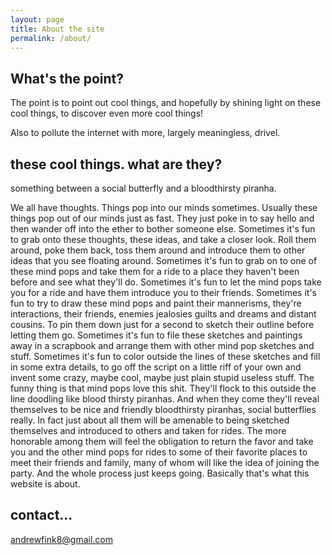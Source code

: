 ```yaml
---
layout: page
title: About the site
permalink: /about/
---
```



## What's the point?

The point is to point out cool things, and hopefully by shining light on these cool things, to discover even more cool things!  

Also to pollute the internet with more, largely meaningless, drivel.

## these cool things. what are they?
something between a social butterfly and a bloodthirsty piranha.

We all have thoughts.  Things pop into our minds sometimes.  Usually
these things pop out of our minds just as fast.  They just poke in to say hello
and then wander off into the ether to bother someone else.  Sometimes it's fun to
grab onto these thoughts, these ideas, and take a closer look.  Roll them around,
poke them back, toss them around and introduce them to other ideas that you see floating around.
Sometimes it's fun to grab on to one of these mind pops and take them for a ride to
a place they haven't been before and see what they'll do.  Sometimes it's fun to let the
mind pops take you for a ride and have them introduce you to their friends.  Sometimes it's fun
to try to draw these mind pops and paint their mannerisms, they're interactions, their friends, enemies
jealosies guilts and dreams and distant cousins.  To pin them down just for a second to sketch their outline
before letting them go.  Sometimes it's fun to file these sketches and paintings away in a scrapbook and
arrange them with other mind pop sketches and stuff.   Sometimes it's fun to color outside the lines of these
sketches and fill in some extra details, to go off the script on a little riff of your own and invent some crazy, maybe cool, maybe just plain stupid useless stuff.  The funny thing is that mind pops love this shit.  They'll flock to this outside the line doodling like blood thirsty piranhas.  And when they come they'll reveal themselves to be nice and friendly bloodthirsty piranhas, social butterflies really.  In fact just about all them will be amenable to being sketched themselves and introduced to others and taken for rides.  The more honorable among them will feel the obligation to return the favor and take you and the other mind pops for rides to some of their favorite places to meet their friends and family, many of whom will like the idea of joining the party. And the whole process just keeps going.  Basically that's what this website is about.






## contact...

[andrewfink8@gmail.com](mailto:andrewfink8@gmail.com)
